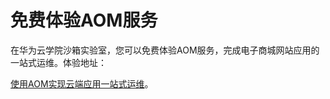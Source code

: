 # 免费体验AOM服务<a name="aom_02_0078"></a>

在华为云学院沙箱实验室，您可以免费体验AOM服务，完成电子商城网站应用的一站式运维。体验地址：

[使用AOM实现云端应用一站式运维](https://lab.huaweicloud.com/testdetail_440)。

